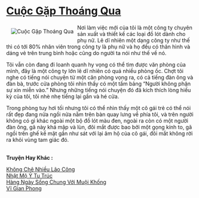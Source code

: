 <a href="https://utruyen.com/truyen/cuoc-gap-thoang-qua/19076/" title="Cuộc Gặp Thoáng Qua"><h1>Cuộc Gặp Thoáng Qua</h1></a><div style="display:table"><img align="right" style="float: left; padding: 10px;" src="https://utruyen.com/images/story/200x260/cuoc-gap-thoang-qua.jpg" alt="Cuộc Gặp Thoáng Qua">Nơi làm việc mới của tôi là một công ty chuyên sản xuất và thiết kế các loại đồ lót dành cho phụ nữ. Lẽ dĩ nhiên một dạng công ty như thế thì có tới 80% nhân viên trong công ty là phụ nữ và họ đều có thân hình và dáng vẻ trên trung bình hoặc cũng do người ta nói như thế về nó.<p></p>Tôi vẫn còn đang đi loanh quanh hy vọng có thể tìm được văn phòng của mình, đây là một công ty lớn lẽ dĩ nhiên có quá nhiều phòng ốc. Chợt tôi nghe có tiếng nói chuyện từ một căn phòng vọng ra, có cả tiếng đàn ông và đàn bà, trước cửa phòng tôi nhìn thấy có một tấm bảng “Người không phận sự xin miễn vào.” Nhưng những tiếng nói chuyện đó đã kích thích lòng hiếu kỳ của tôi, tôi nhè nhẹ tiếng lại gần và hé cửa.<p></p>Trong phòng tuy hơi tối nhưng tôi có thể nhìn thấy một cô gái trẻ có thể nói rất đẹp đang nửa ngồi nửa nằm trên bàn quay lưng về phía tôi, và trên người không có gì khác ngoài một bộ đồ lót màu đen, ngoài ra còn có một người đàn ông, gã này khá mập và lùn, đôi mắt được bao bởi một gọng kính to, gã ngồi trên ghế kề mặt gần như sát với lại âm hộ của cô gái, đôi mắt không rời ra khỏi vùng tam giác đó.</div><p><br><b>Truyện Hay Khác :</b></p><a href="https://utruyen.com/truyen/khong-che-nhieu-lao-cong/19203/" alt="Không Chê Nhiều Lão Công">Không Chê Nhiều Lão Công</a><br/><a href="https://truyenngontinhay.wordpress.com/2019/10/03/nhat-mo-y-tu-truc/" alt="Nhật Mộ Ỷ Tu Trúc">Nhật Mộ Ỷ Tu Trúc</a><br/><a href="https://truyenngontinhay.wordpress.com/2019/10/03/hang-ngay-song-chung-voi-muoi-khong/" alt="Hàng Ngày Sống Chung Với Muội Khống">Hàng Ngày Sống Chung Với Muội Khống</a><br/><a href="https://github.com/quanluxury/ngontinhhot/tree/master/truyenhay/17624/" alt="Vĩ Gian Phong">Vĩ Gian Phong</a><br/>
